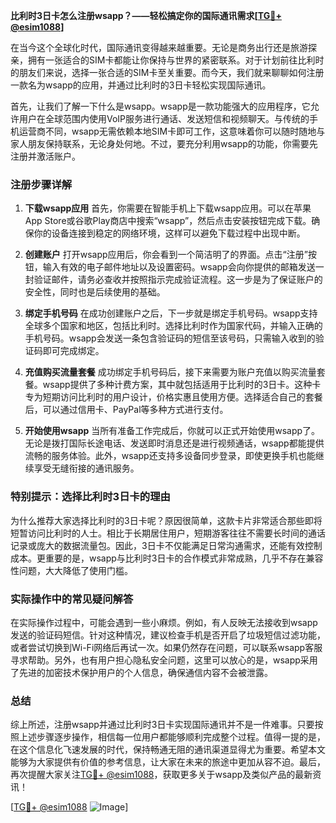 **比利时3日卡怎么注册wsapp？——轻松搞定你的国际通讯需求[[TG💪+ @esim1088](https://t.me/s/esim1088)]**

在当今这个全球化时代，国际通讯变得越来越重要。无论是商务出行还是旅游探亲，拥有一张适合的SIM卡都能让你保持与世界的紧密联系。对于计划前往比利时的朋友们来说，选择一张合适的SIM卡至关重要。而今天，我们就来聊聊如何注册一款名为wsapp的应用，并通过比利时的3日卡轻松实现国际通讯。

首先，让我们了解一下什么是wsapp。wsapp是一款功能强大的应用程序，它允许用户在全球范围内使用VoIP服务进行通话、发送短信和视频聊天。与传统的手机运营商不同，wsapp无需依赖本地SIM卡即可工作，这意味着你可以随时随地与家人朋友保持联系，无论身处何地。不过，要充分利用wsapp的功能，你需要先注册并激活账户。

### 注册步骤详解

1. **下载wsapp应用**
   首先，你需要在智能手机上下载wsapp应用。可以在苹果App Store或谷歌Play商店中搜索“wsapp”，然后点击安装按钮完成下载。确保你的设备连接到稳定的网络环境，这样可以避免下载过程中出现中断。

2. **创建账户**
   打开wsapp应用后，你会看到一个简洁明了的界面。点击“注册”按钮，输入有效的电子邮件地址以及设置密码。wsapp会向你提供的邮箱发送一封验证邮件，请务必查收并按照指示完成验证流程。这一步是为了保证账户的安全性，同时也是后续使用的基础。

3. **绑定手机号码**
   在成功创建账户之后，下一步就是绑定手机号码。wsapp支持全球多个国家和地区，包括比利时。选择比利时作为国家代码，并输入正确的手机号码。wsapp会发送一条包含验证码的短信至该号码，只需输入收到的验证码即可完成绑定。

4. **充值购买流量套餐**
   成功绑定手机号码后，接下来需要为账户充值以购买流量套餐。wsapp提供了多种计费方案，其中就包括适用于比利时的3日卡。这种卡专为短期访问比利时的用户设计，价格实惠且使用方便。选择适合自己的套餐后，可以通过信用卡、PayPal等多种方式进行支付。

5. **开始使用wsapp**
   当所有准备工作完成后，你就可以正式开始使用wsapp了。无论是拨打国际长途电话、发送即时消息还是进行视频通话，wsapp都能提供流畅的服务体验。此外，wsapp还支持多设备同步登录，即使更换手机也能继续享受无缝衔接的通讯服务。

### 特别提示：选择比利时3日卡的理由

为什么推荐大家选择比利时的3日卡呢？原因很简单，这款卡片非常适合那些即将短暂访问比利时的人士。相比于长期居住用户，短期游客往往不需要长时间的通话记录或庞大的数据流量包。因此，3日卡不仅能满足日常沟通需求，还能有效控制成本。更重要的是，wsapp与比利时3日卡的合作模式非常成熟，几乎不存在兼容性问题，大大降低了使用门槛。

### 实际操作中的常见疑问解答

在实际操作过程中，可能会遇到一些小麻烦。例如，有人反映无法接收到wsapp发送的验证码短信。针对这种情况，建议检查手机是否开启了垃圾短信过滤功能，或者尝试切换到Wi-Fi网络后再试一次。如果仍然存在问题，可以联系wsapp客服寻求帮助。另外，也有用户担心隐私安全问题，这里可以放心的是，wsapp采用了先进的加密技术保护用户的个人信息，确保通信内容不会被泄露。

### 总结

综上所述，注册wsapp并通过比利时3日卡实现国际通讯并不是一件难事。只要按照上述步骤逐步操作，相信每一位用户都能够顺利完成整个过程。值得一提的是，在这个信息化飞速发展的时代，保持畅通无阻的通讯渠道显得尤为重要。希望本文能够为大家提供有价值的参考信息，让大家在未来的旅途中更加从容不迫。最后，再次提醒大家关注[TG💪+ @esim1088](https://t.me/s/esim1088)，获取更多关于wsapp及类似产品的最新资讯！

[[TG💪+ @esim1088](https://t.me/s/esim1088) ![Image](https://i.postimg.cc/4NQfJmqS/Snipaste-2025-05-13-00-14-12.png)]